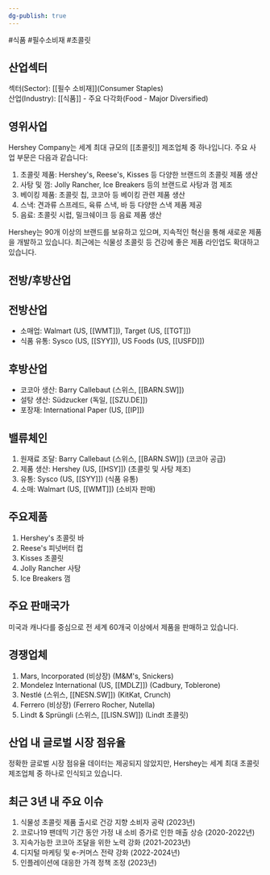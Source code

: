 ```yaml
---
dg-publish: true
---
```

#식품 #필수소비재 #초콜릿

## 산업섹터

섹터(Sector): [[필수 소비재]](Consumer Staples)  
산업(Industry): [[식품]] - 주요 다각화(Food - Major Diversified)

## 영위사업

Hershey Company는 세계 최대 규모의 [[초콜릿]] 제조업체 중 하나입니다. 주요 사업 부문은 다음과 같습니다:

1. 초콜릿 제품: Hershey's, Reese's, Kisses 등 다양한 브랜드의 초콜릿 제품 생산
2. 사탕 및 껌: Jolly Rancher, Ice Breakers 등의 브랜드로 사탕과 껌 제조
3. 베이킹 제품: 초콜릿 칩, 코코아 등 베이킹 관련 제품 생산
4. 스낵: 견과류 스프레드, 육류 스낵, 바 등 다양한 스낵 제품 제공
5. 음료: 초콜릿 시럽, 밀크쉐이크 등 음료 제품 생산

Hershey는 90개 이상의 브랜드를 보유하고 있으며, 지속적인 혁신을 통해 새로운 제품을 개발하고 있습니다. 최근에는 식물성 초콜릿 등 건강에 좋은 제품 라인업도 확대하고 있습니다.

## 전방/후방산업

## 전방산업

- 소매업: Walmart (US, [[WMT]]), Target (US, [[TGT]])
- 식품 유통: Sysco (US, [[SYY]]), US Foods (US, [[USFD]])

## 후방산업

- 코코아 생산: Barry Callebaut (스위스, [[BARN.SW]])
- 설탕 생산: Südzucker (독일, [[SZU.DE]])
- 포장재: International Paper (US, [[IP]])

## 밸류체인

1. 원재료 조달: Barry Callebaut (스위스, [[BARN.SW]]) (코코아 공급)
2. 제품 생산: Hershey (US, [[HSY]]) (초콜릿 및 사탕 제조)
3. 유통: Sysco (US, [[SYY]]) (식품 유통)
4. 소매: Walmart (US, [[WMT]]) (소비자 판매)

## 주요제품

1. Hershey's 초콜릿 바
2. Reese's 피넛버터 컵
3. Kisses 초콜릿
4. Jolly Rancher 사탕
5. Ice Breakers 껌

## 주요 판매국가

미국과 캐나다를 중심으로 전 세계 60개국 이상에서 제품을 판매하고 있습니다.

## 경쟁업체

1. Mars, Incorporated (비상장) (M&M's, Snickers)
2. Mondelez International (US, [[MDLZ]]) (Cadbury, Toblerone)
3. Nestlé (스위스, [[NESN.SW]]) (KitKat, Crunch)
4. Ferrero (비상장) (Ferrero Rocher, Nutella)
5. Lindt & Sprüngli (스위스, [[LISN.SW]]) (Lindt 초콜릿)

## 산업 내 글로벌 시장 점유율

정확한 글로벌 시장 점유율 데이터는 제공되지 않았지만, Hershey는 세계 최대 초콜릿 제조업체 중 하나로 인식되고 있습니다.

## 최근 3년 내 주요 이슈

1. 식물성 초콜릿 제품 출시로 건강 지향 소비자 공략 (2023년)
2. 코로나19 팬데믹 기간 동안 가정 내 소비 증가로 인한 매출 상승 (2020-2022년)
3. 지속가능한 코코아 조달을 위한 노력 강화 (2021-2023년)
4. 디지털 마케팅 및 e-커머스 전략 강화 (2022-2024년)
5. 인플레이션에 대응한 가격 정책 조정 (2023년)
